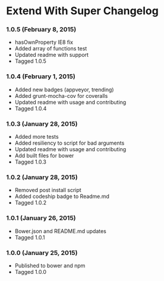 # Extend With Super Changelog

### 1.0.5 (February 8, 2015)

* hasOwnProperty IE8 fix
* Added array of functions test
* Updated readme with support
* Tagged 1.0.5

### 1.0.4 (February 1, 2015)

* Added new badges (appveyor, trending)
* Added grunt-mocha-cov for coveralls
* Updated readme with usage and contributing
* Tagged 1.0.4

### 1.0.3 (January 28, 2015)

* Added more tests
* Added resiliency to script for bad arguments
* Updated readme with usage and contributing
* Add built files for bower
* Tagged 1.0.3

### 1.0.2 (January 28, 2015)

* Removed post install script
* Added codeship badge to Readme.md
* Tagged 1.0.2

### 1.0.1 (January 26, 2015)

* Bower.json and README.md updates
* Tagged 1.0.1


### 1.0.0 (January 25, 2015)

* Published to bower and npm
* Tagged 1.0.0
